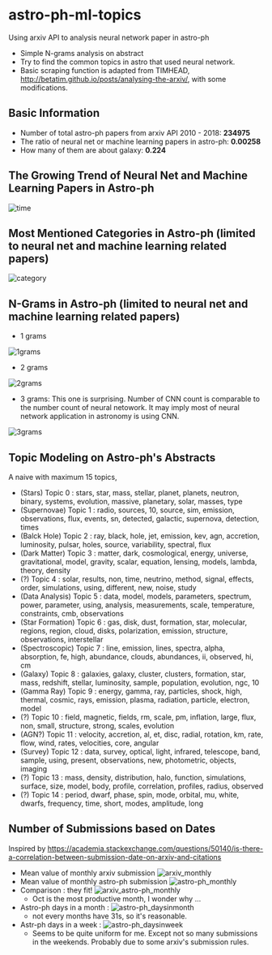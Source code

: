 # astro-ph-ml-topics

Using arxiv API to analysis neural network paper in astro-ph 

- Simple N-grams analysis on abstract
- Try to find the common topics in astro that used neural network.
- Basic scraping function is adapted from TIMHEAD, http://betatim.github.io/posts/analysing-the-arxiv/, with some modifications.

## Basic Information

- Number of total astro-ph papers from arxiv API 2010 - 2018: **234975**
- The ratio of neural net or machine learning papers in astro-ph: **0.00258**
- How many of them are about galaxy: **0.224**

## The Growing Trend of Neural Net and Machine Learning Papers in Astro-ph

![time](images/time_line.png)

## Most Mentioned Categories in Astro-ph (limited to neural net and machine learning related papers)

![category](images/category.png)

## N-Grams in Astro-ph (limited to neural net and machine learning related papers)

- 1 grams

![1grams](images/1grams.png)

- 2 grams

![2grams](images/2grams.png)

- 3 grams: This one is surprising. Number of CNN count is comparable to the number count of neural netowork. It may imply most of neural network application in astronomy is using CNN.

![3grams](images/3grams.png)

## Topic Modeling on Astro-ph's Abstracts 

A naive with maximum 15 topics, 

- (Stars) Topic 0 : stars, star, mass, stellar, planet, planets, neutron, binary, systems, evolution, massive, planetary, solar, masses, type
- (Supernovae) Topic 1 : radio, sources, 10, source, sim, emission, observations, flux, events, sn, detected, galactic, supernova, detection, times
- (Balck Hole) Topic 2 : ray, black, hole, jet, emission, kev, agn, accretion, luminosity, pulsar, holes, source, variability, spectral, flux
- (Dark Matter) Topic 3 : matter, dark, cosmological, energy, universe, gravitational, model, gravity, scalar, equation, lensing, models, lambda, theory, density
- (?) Topic 4 : solar, results, non, time, neutrino, method, signal, effects, order, simulations, using, different, new, noise, study
- (Data Analysis) Topic 5 : data, model, models, parameters, spectrum, power, parameter, using, analysis, measurements, scale, temperature, constraints, cmb, observations
- (Star Formation) Topic 6 : gas, disk, dust, formation, star, molecular, regions, region, cloud, disks, polarization, emission, structure, observations, interstellar
- (Spectroscopic) Topic 7 : line, emission, lines, spectra, alpha, absorption, fe, high, abundance, clouds, abundances, ii, observed, hi, cm
- (Galaxy) Topic 8 : galaxies, galaxy, cluster, clusters, formation, star, mass, redshift, stellar, luminosity, sample, population, evolution, ngc, 10
- (Gamma Ray) Topic 9 : energy, gamma, ray, particles, shock, high, thermal, cosmic, rays, emission, plasma, radiation, particle, electron, model
- (?) Topic 10 : field, magnetic, fields, rm, scale, pm, inflation, large, flux, non, small, structure, strong, scales, evolution
- (AGN?) Topic 11 : velocity, accretion, al, et, disc, radial, rotation, km, rate, flow, wind, rates, velocities, core, angular
- (Survey) Topic 12 : data, survey, optical, light, infrared, telescope, band, sample, using, present, observations, new, photometric, objects, imaging
- (?) Topic 13 : mass, density, distribution, halo, function, simulations, surface, size, model, body, profile, correlation, profiles, radius, observed
- (?) Topic 14 : period, dwarf, phase, spin, mode, orbital, mu, white, dwarfs, frequency, time, short, modes, amplitude, long

## Number of Submissions based on Dates

Inspired by https://academia.stackexchange.com/questions/50140/is-there-a-correlation-between-submission-date-on-arxiv-and-citations 

- Mean value of monthly arxiv submission ![arxiv_monthly](images/arxiv_monthly.png)
- Mean value of monthly astro-ph submission ![astro-ph_monthly](images/astro-ph_monthly.png)
- Comparison : they fit! ![arxiv_astro-ph_monthly](images/arxiv_astro-ph_monthly.png)
  - Oct is the most productive month, I wonder why ...
- Astro-ph days in a month : ![astro-ph_daysinmonth](images/astro-ph_daysinmonth.png)
  - not every months have 31s, so it's reasonable.
- Astr-ph days in a week : ![astro-ph_daysinweek](images/astro-ph_daysinweek.png)
  - Seems to be quite uniform for me. Except not so many submissions in the weekends. Probably due to some arxiv's submission rules.